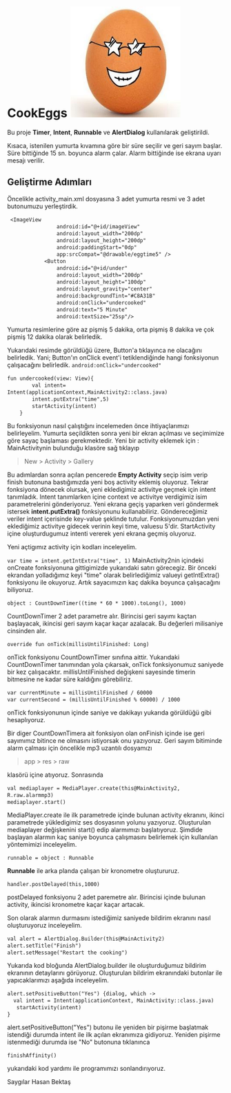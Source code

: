 # CookEggs   ![deneme](https://github.com/hasanbektas1/CookEggs/blob/master/app/src/main/res/drawable/eggimage.jpeg)

Bu proje **Timer**, **Intent**, **Runnable** ve **AlertDialog** kullanılarak geliştirildi.

Kısaca, istenilen yumurta kıvamına göre bir süre seçilir ve geri sayım başlar.
Süre bittiğinde 15 sn. boyunca alarm çalar. Alarm bittiğinde ise ekrana uyarı mesajı verilir.

## Geliştirme Adımları 

Öncelikle activity_main.xml dosyasına 3 adet yumurta resmi ve 3 adet butonumuzu yerleştirdik.

```
 <ImageView
                android:id="@+id/imageView"
                android:layout_width="200dp"
                android:layout_height="200dp"
                android:paddingStart="0dp"
                app:srcCompat="@drawable/eggtime5" />
            <Button
                android:id="@+id/under"
                android:layout_width="200dp"
                android:layout_height="100dp"
                android:layout_gravity="center"
                android:backgroundTint="#C8A31B"
                android:onClick="undercooked"
                android:text="5 Minute"
                android:textSize="25sp"/>
```


Yumurta resimlerine göre az pişmiş 5 dakika, orta pişmiş 8 dakika ve çok pişmiş 12 dakika olarak belirledik.

Yukarıdaki resimde görüldüğü üzere, Button'a tıklayınca ne olacağını belirledik.
Yani; Button'ın onClick event'i tetiklendiğinde hangi fonksiyonun çalışacağını belirledik.
```android:onClick="undercooked"```
```
fun undercooked(view: View){
        val intent= Intent(applicationContext,MainActivity2::class.java)
        intent.putExtra("time",5)
        startActivity(intent)
    }
```
    
Bu fonksiyonun nasıl çalıştığını incelemeden önce ihtiyaçlarımızı belirleyelim. Yumurta seçildikten sonra yeni bir ekran açılması ve seçimimize göre sayaç başlaması gerekmektedir.
Yeni bir activity eklemek için :
MainActivitynin bulunduğu klasöre sağ tıklayıp 
> New > Activity > Gallery 
> 
Bu adımlardan sonra açılan pencerede **Empty Activity** seçip isim verip finish butonuna bastığımızda yeni boş activity eklemiş oluyoruz.
Tekrar fonksiyona dönecek olursak, yeni ekledigimiz activitye geçmek için intent tanımladık. Intent tanımlarken içine context ve activitye verdigimiz isim parametrelerini gönderiyoruz. Yeni ekrana geçiş yaparken veri göndermek istersek **intent.putExtra()** fonksiyonunu kullanabiliriz. Göndereceğimiz veriler intent içerisinde key-value şeklinde tutulur.
Fonksiyonumuzdan yeni eklediğimiz activitye gidecek verinin keyi time, valuesu 5'dir.
StartActivity içine oluşturdugumuz intenti vererek yeni ekrana geçmiş oluyoruz.

Yeni açtigımız activity için kodları inceleyelim.

```var time = intent.getIntExtra("time", 1)```
MainActivity2nin içindeki onCreate fonksiyonuna gittigimizde yukarıdaki satırı görecegiz.
Bir önceki ekrandan yolladığımız keyi "time" olarak belirlediğimiz valueyi getIntExtra() fonksiyonu ile okuyoruz.
Artık sayacımızın kaç dakika boyunca çalışacağını biliyoruz.

```
object : CountDownTimer((time * 60 * 1000).toLong(), 1000)
```
CountDownTimer 2 adet parametre alır. Birincisi geri sayımı kaçtan başlayacak, ikincisi geri sayım kaçar kaçar azalacak. Bu değerleri milisaniye cinsinden alır.

```
override fun onTick(millisUntilFinished: Long)
```
onTick fonksiyonu CountDownTimer sınıfına aittir. Yukarıdaki CountDownTimer tanımından yola çıkarsak, onTick fonksiyonumuz saniyede bir kez çalışacaktır. millisUntilFinished değişkeni sayesinde timerin bitmesine ne kadar süre kaldığını görebiliriz.

``` 
var currentMinute = millisUntilFinished / 60000
var currentSecond = (millisUntilFinished % 60000) / 1000
```
onTick fonksiyonunun içinde saniye ve dakikayı yukarıda görüldüğü gibi hesaplıyoruz.

Bir diger CountDownTimera ait fonksiyon olan onFinish içinde ise geri sayımımız bitince ne olmasını istiyorsak onu yazıyoruz.
Geri sayım bitiminde alarm çalması için öncelikle mp3 uzantılı dosyamızı 
> app > res > raw 
> 
klasörü içine atıyoruz.
Sonrasında
```
val mediaplayer = MediaPlayer.create(this@MainActivity2, R.raw.alarmmp3)
mediaplayer.start()
```
MediaPlayer.create ile ilk parametrede içinde bulunan activity ekranını, ikinci parametrede yükledigimiz ses dosyasının yolunu yazıyoruz.
Oluşturulan mediaplayer değişkenini start() edip alarmımızı başlatıyoruz.
Şimdide başlayan alarmın kaç saniye boyunca çalışmasını belirlemek için kullanılan yöntemimizi inceleyelim.

```
runnable = object : Runnable
```
**Runnable** ile arka planda çalışan bir kronometre oluştururuz.

```
handler.postDelayed(this,1000)
```
postDelayed fonksiyonu 2 adet paremetre alır. Birincisi içinde bulunan activity, ikincisi kronometre kaçar kaçar artacak.

Son olarak alarmın durmasını istediğimiz saniyede bildirim ekranını nasıl oluşturuyoruz inceleyelim.

```
val alert = AlertDialog.Builder(this@MainActivity2)
alert.setTitle("Finish")
alert.setMessage("Restart the cooking")
```
Yukarıda kod bloğunda AlertDialog.builder ile oluşturduğumuz bildirim ekranının detaylarını görüyoruz.
Oluşturulan bildirim ekranındaki butonlar ile yapıcaklarımızı aşağıda inceleyelim.

```
alert.setPositiveButton("Yes") {dialog, which ->
  val intent = Intent(applicationContext, MainActivity::class.java)
   startActivity(intent)
}
```
alert.setPositiveButton("Yes") butonu ile yeniden bir pişirme başlatmak istendiği durumda intent ile ilk açılan ekranımıza gidiyoruz.
Yeniden pişirme istenmediği durumda ise "No" butonuna tıklanınca
```
finishAffinity()
```
yukarıdaki kod yardımı ile programımızı sonlandırıyoruz.



Saygılar
Hasan Bektaş
